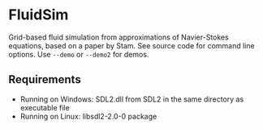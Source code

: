FluidSim
========
Grid-based fluid simulation from approximations of Navier-Stokes equations, based on a paper by Stam. 
See source code for command line options. Use `--demo` or `--demo2` for demos. 

Requirements
------------
- Running on Windows: SDL2.dll from SDL2 in the same directory as executable file
- Running on Linux: libsdl2-2.0-0 package
